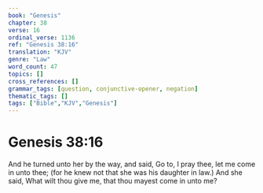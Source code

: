 ```yaml
---
book: "Genesis"
chapter: 38
verse: 16
ordinal_verse: 1136
ref: "Genesis 38:16"
translation: "KJV"
genre: "Law"
word_count: 47
topics: []
cross_references: []
grammar_tags: [question, conjunctive-opener, negation]
thematic_tags: []
tags: ["Bible","KJV","Genesis"]
---
```


# Genesis 38:16

And he turned unto her by the way, and said, Go to, I pray thee, let me come in unto thee; (for he knew not that she was his daughter in law.) And she said, What wilt thou give me, that thou mayest come in unto me?

